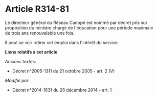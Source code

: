 # Article R314-81

Le directeur général du    Réseau Canopé est nommé par décret pris sur proposition du ministre chargé de l'éducation pour une
période maximale de trois ans renouvelable une fois. 

Il peut se voir retirer cet emploi dans l'intérêt du service.

**Liens relatifs à cet article**

_Anciens textes_:

  - Décret n°2005-1311 du 21 octobre 2005 - art. 2 (V)

_Modifié par_:

  - Décret n°2014-1631 du 26 décembre 2014 - art. 1
